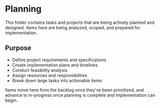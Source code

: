 # Planning

This folder contains tasks and projects that are being actively planned and designed. Items here are being analyzed, scoped, and prepared for implementation.

## Purpose

- Define project requirements and specifications
- Create implementation plans and timelines
- Conduct feasibility analysis
- Assign resources and responsibilities
- Break down large tasks into actionable items

Items move here from the backlog once they've been prioritized, and advance to in-progress once planning is complete and implementation can begin.

